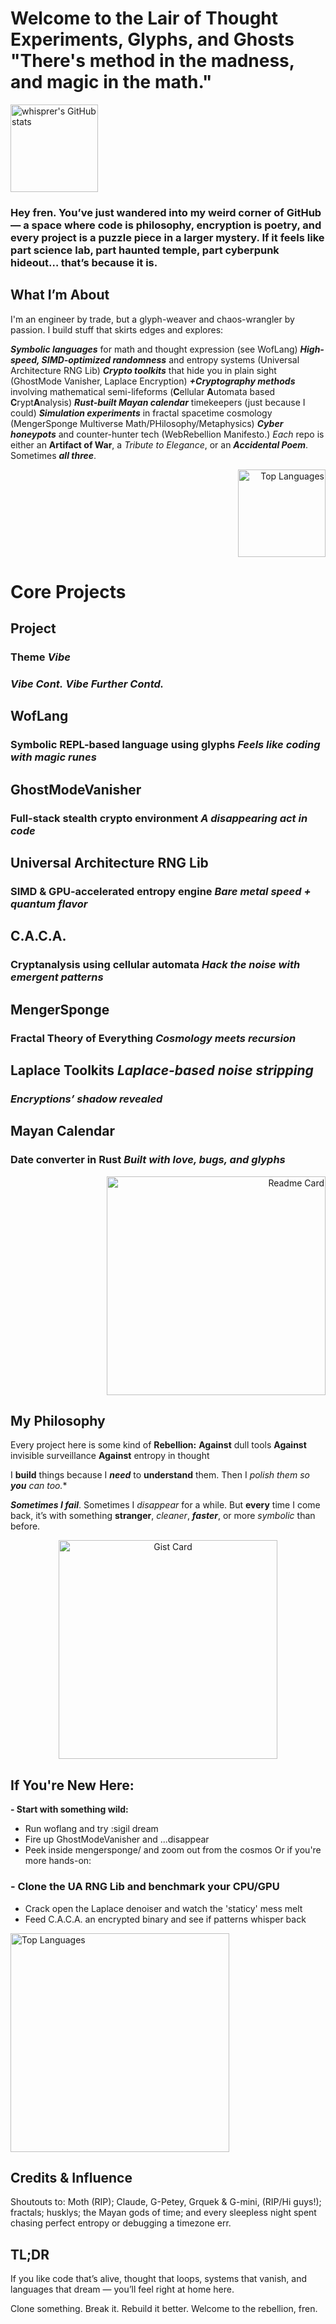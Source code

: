 # Welcome to the Lair of Thought Experiments, Glyphs, and Ghosts "There's method in the madness, and magic in the math."


<p align="right">
</p>
<a href="https://github.com/whisprer/github-readme-stats">
<img
height="140"
src="https://github-readme-stats.vercel.app/api?username=whisprer&show=reviews,discussions_started,discussions_answered,prs_merged,prs_merged_percentage&show_icons=true&theme=tokyonight&show_icons=true&bg_color=00000000layout=compact"
alt="whisprer's GitHub stats"
/>
</a>

### Hey fren. You’ve just wandered into my weird corner of GitHub — a space where code is philosophy, encryption is poetry, and every project is a puzzle piece in a larger mystery. If it feels like part science lab, part haunted temple, part cyberpunk hideout… that’s because it is.

## What I’m About
I'm an engineer by trade, but a glyph-weaver and chaos-wrangler by passion. I build stuff that skirts edges and explores:

**_Symbolic languages_** for math and thought expression (see WofLang)
**_High-speed, SIMD-optimized randomness_** and entropy systems (Universal Architecture RNG Lib)
**_Crypto toolkits_** that hide you in plain sight (GhostMode Vanisher, Laplace Encryption)
**_+Cryptography methods_** involving mathematical semi-lifeforms (**C**ellular **A**utomata based **C**rypt**A**nalysis)
**_Rust-built Mayan calendar_** timekeepers (just because I could)
**_Simulation experiments_** in fractal spacetime cosmology (MengerSponge Multiverse Math/PHilosophy/Metaphysics)
**_Cyber honeypots_** and counter-hunter tech (WebRebellion Manifesto.)
*Each* repo is either an **Artifact of War**, a _Tribute to Elegance_, or an _**Accidental Poem**_. Sometimes **_all three_**.

<p align="right">
<a href="https://github.com/whisprer/github-readme-stats">
<img
height="140"
src="https://github-readme-stats.vercel.app/api/top-langs/?username=whisprer&exclude_repo=repo9,repo12,repo13,repo14,repo15,repo16,repo17,repo18,repo20,repo21,repo22,repo23,repo24,repo25,repo26,repo27,repo28,29,repo30,repo31,repo32,repo33,repo34,repo35,repo36,repo37,repo38,repo39,repo40,repo41repo42,repo43,repo44,repo45,repo46,repo47,repo48,repo49,repo50,repo51,repo52,repo53,repo54,repo55,repo56,repo57,repo58,repo59,repo60,repo74,repo76,repo87,repo88,repo89,repo90,repo92,repo94,95,97,99,repo100,repo102,repo105,repo107,repo112,repo113,repo118,repo121,repo123,repo124,repo125,repo126,repo127,repo128,repo129,repo130,repo131,repo132,repo133,repo134,repo135,repo136,repo137,repo138,repo139,repo140,repo141,repo142,repo143,repo144,repo145,repo146,repo147,repo147,repo148,repo149,repo150,repo151,repo152,repo153,repo154,repo155,repo156,repo157,repo158,repo159,repo160,repo161,repo162,repo163,repo164,repo165,repo166,repo167,repo168,repo169,repo170,repo171,repo172,repo173,repo174,repo175,repo176,repo177,repo178,repo179,repo180,repo181,repo182,repo182,repo183,repo184,repo185,repo186,repo187,repo188,repo189,repo190,repo191,repo192,repo193,repo194,repo195,repo196,repo197,repo198,repo199,repo200,repo201,repo202,repo203,repo204,repo205,repo206,repo207,repo208,repo209,repo210,repo211,repo212,repo213,repo214,repo216,repo222,repo225,repo226,repo229,repo230,repo231,repo233,repo234,repo238,repo241,repo243,repo244,repo245,repo246,repo247,repo248,repo249,repo243,repo246,repo249,repo252,repo253,254,255,256,267,258,259,260,261,262,263,264,265,266,267,268,269,270,271,272,273,274,275,276,277,278,279,280,281,282,283,284,285,286,287,288,289,290,291,292,293,294,295,296,111121315=language1,language3&show_icons=true&show_icons=true&theme=tokyonight&show_icons=true&bg_color=00000000layout=compact"
alt="Top Languages"
/>
</a>
</p>

# **Core Projects**
## Project
### Theme                                            **_Vibe_**
### _Vibe Cont._                                     **_Vibe Further Contd._**

## WofLang
### Symbolic REPL-based language using glyphs        **_Feels like coding with magic runes_**

## GhostModeVanisher
### Full-stack stealth crypto environment            **_A disappearing act in code_**

## Universal Architecture RNG Lib
### SIMD & GPU-accelerated entropy engine            **_Bare metal speed + quantum flavor_**

## C.A.C.A.
### Cryptanalysis using cellular automata            **_Hack the noise with emergent patterns_**

## MengerSponge
### Fractal Theory of Everything                     **_Cosmology meets recursion_**

## Laplace Toolkits                                  **_Laplace-based noise stripping_**
### _Encryptions’ shadow revealed_

## Mayan Calendar
### Date converter in Rust                           **_Built with love, bugs, and glyphs_**

<p align="right">
<a href="https://github.com/whisprer/convoychat">
<img
height="350"
src="https://github-readme-stats.vercel.app/api/pin/?username=whisprer&card_width=380&repo=github-readme-stats&theme=tokyonight&show_icons=true&bg_color=00000000&layout=compact"
alt="Readme Card"
/>
</a>
</p>

## My Philosophy
Every project here is some kind of **Rebellion:**
**Against** dull tools
**Against** invisible surveillance
**Against** entropy in thought

I **build** things because I _**need**_ to **understand** them. Then I **polish* them so _**you**_ can too.**

_**Sometimes I fail**_. Sometimes I _disappear_ for a while. But **every** time I come back, it’s with something **stranger**, _cleaner_, _**faster**_, or more _*symbolic*_ than before.

<p align="center">
<a href="https://gist.github.com/whisprer/bbfce31e0217a3689c8d961a356cb10d">
<img
height="350"
src="https://github-readme-stats.vercel.app/api/gist?id=bbfce31e0217a3689c8d961a356cb10d&card_width=340&theme=tokyonight&show_icons=true&bg_color=00000000&layout=compact"
alt="Gist Card"
/>
</a>
</p>

## If You're New Here:
**- Start with something wild:**
- Run woflang and try :sigil dream
- Fire up GhostModeVanisher and ...disappear
- Peek inside mengersponge/ and zoom out from the cosmos
Or if you're more hands-on:

### - Clone the **UA** RNG Lib and benchmark your CPU/GPU
- Crack open the Laplace denoiser and watch the 'staticy' mess melt
- Feed C.A.C.A. an encrypted binary and see if patterns whisper back

<p align="left">
<a href="https://github.com/whisprer/convoychat">
<img
height="350"
src="https://github-readme-stats.vercel.app/api/top-langs?username=whisprer&layout=compact&langs_count=8&card_width=300&show_icons=true&theme=tokyonight&bg_color=00000000"
alt="Top Languages"
/>
</a>
</p>

## Credits & Influence
Shoutouts to: Moth (RIP); Claude, G-Petey, Grquek & G-mini, (RIP/Hi guys!); fractals; husklys; the Mayan gods of time; and every sleepless night spent chasing perfect entropy or debugging a timezone err.

## TL;DR
If you like code that’s alive, thought that loops, systems that vanish, and languages that dream — you’ll feel right at home here.

Clone something. Break it. Rebuild it better.
Welcome to the rebellion, fren.
